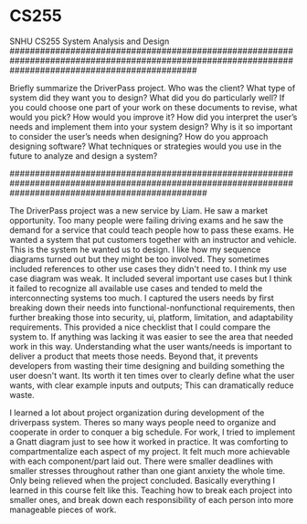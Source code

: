# CS255
SNHU CS255 System Analysis and Design
#####################################################################################################################################################

Briefly summarize the DriverPass project. Who was the client? What type of system did they want you to design?
What did you do particularly well?
If you could choose one part of your work on these documents to revise, what would you pick? How would you improve it?
How did you interpret the user’s needs and implement them into your system design? Why is it so important to consider the user’s needs when designing?
How do you approach designing software? What techniques or strategies would you use in the future to analyze and design a system?

#######################################################################################################################################################

The DriverPass project was a new service by Liam. He saw a market opportunity. Too many people were failing driving exams and he saw the demand for a service that could teach 
people how to pass these exams. He wanted a system that put customers together with an instructor and vehicle. This is the system he wanted us to design. I like how my sequence diagrams turned out but they might be too involved. They sometimes included references to other use cases they didn't need to.
I think my use case diagram was weak. It included several important use cases but I think it failed to recognize all available use cases and tended to meld the interconnecting systems too much. 
I captured the users needs by first breaking down their needs into functional-nonfunctional requirements, then further breaking those into security, ui, platform, limitation, and adaptability requirements. This provided a nice checklist that I could compare the system to. If anything was lacking it was easier to see the area that needed work in this way. Understanding what the user wants/needs is important to deliver a product that meets those needs. Beyond that, it prevents developers from wasting their time designing and building something the user doesn't want. Its worth it ten times over to clearly define what the user wants, with clear example inputs and outputs; This can dramatically reduce waste.

I learned a lot about project organization during development of the driverpass system. Theres so many ways people need to organize and cooperate in order to conquer a big schedule. For work, I tried to implement a Gnatt diagram just to see how it worked in practice. It was comforting to compartmentalize each aspect of my project. It felt much more achievable with each component/part laid out. There were smaller deadlines with smaller stresses throughout rather than one giant anxiety the whole time. Only being relieved when the project concluded. Basically everything I learned in this course felt like this. Teaching how to break each project into smaller ones, and break down each responsibility of each person into more manageable pieces of work.

